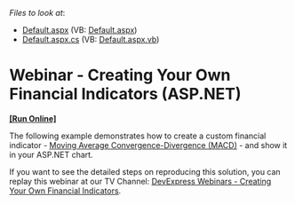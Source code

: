 <!-- default file list -->
*Files to look at*:

* [Default.aspx](./CS/WebSite/Default.aspx) (VB: [Default.aspx](./VB/WebSite/Default.aspx))
* [Default.aspx.cs](./CS/WebSite/Default.aspx.cs) (VB: [Default.aspx.vb](./VB/WebSite/Default.aspx.vb))
<!-- default file list end -->
# Webinar - Creating Your Own Financial Indicators (ASP.NET)
<!-- run online -->
**[[Run Online]](https://codecentral.devexpress.com/e2847)**
<!-- run online end -->


<p>The following example demonstrates how to create a custom financial indicator - <a href="http://stockcharts.com/school/doku.php?id=chart_school:technical_indicators:moving_average_conve"><u>Moving Average Convergence-Divergence (MACD)</u></a> - and show it in your ASP.NET chart.</p><p>If you want to see the detailed steps on reproducing this solution, you can replay this webinar at our TV Channel: <a href="http://tv.devexpress.com/#ASPnetFinancialIndicatorsWebinar;Webinar.tag;1"><u>DevExpress Webinars - Creating Your Own Financial Indicators</u></a>.</p>

<br/>


